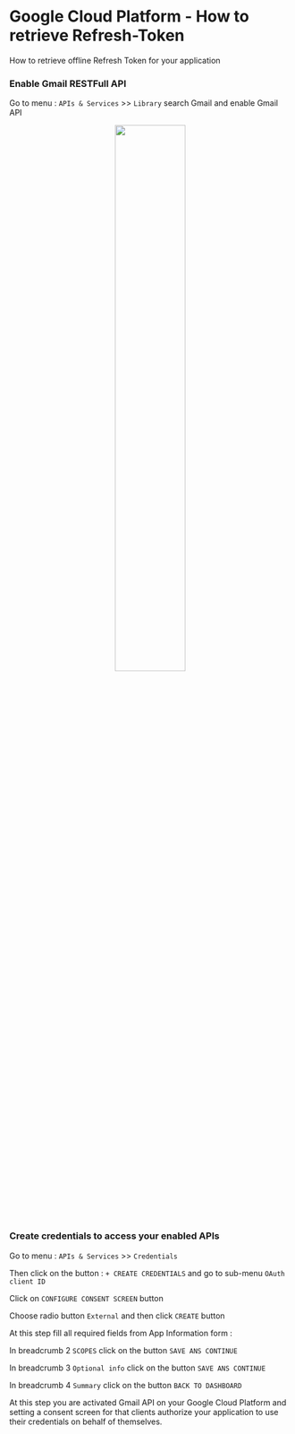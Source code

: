 # Google Cloud Platform - How to retrieve Refresh-Token
How to retrieve offline Refresh Token for your application


### Enable Gmail RESTFull API
Go to menu : `APIs & Services` >> `Library` search Gmail and enable Gmail API
<p align="center">
  <img src="https://github.com/vhuynen/GCP-Retreive-Offline-Refresh-Token/blob/master/screenshot/Enable%20Gmail%20RestFull%20API.JPG" width="50%">
</p>

### Create credentials to access your enabled APIs
Go to menu : `APIs & Services` >> `Credentials`

Then click on the button : `+ CREATE CREDENTIALS` and go to sub-menu `OAuth client ID` 

Click on `CONFIGURE CONSENT SCREEN` button

Choose radio button `External` and then click `CREATE` button

At this step fill all required fields from App Information form :

In breadcrumb 2 `SCOPES` click on the button `SAVE ANS CONTINUE`

In breadcrumb 3 `Optional info` click on the button `SAVE ANS CONTINUE`

In breadcrumb 4 `Summary` click on the button `BACK TO DASHBOARD`

At this step you are activated Gmail API on your Google Cloud Platform and setting a consent screen for that clients authorize your application to use their credentials on behalf of themselves.


